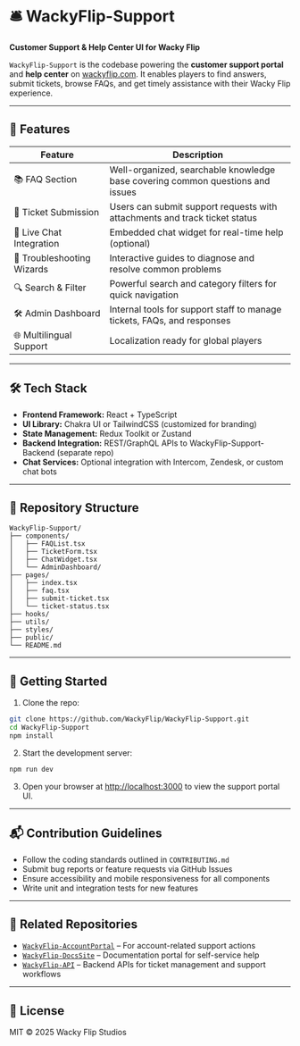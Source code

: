 # 🛎️ WackyFlip-Support

**Customer Support & Help Center UI for Wacky Flip**


`WackyFlip-Support` is the codebase powering the **customer support portal** and **help center** on [wackyflip.com](https://wackyflip.com). It enables players to find answers, submit tickets, browse FAQs, and get timely assistance with their Wacky Flip experience.

---

## 🎯 Features

| Feature                    | Description                                                                    |
| -------------------------- | ------------------------------------------------------------------------------ |
| 📚 FAQ Section             | Well-organized, searchable knowledge base covering common questions and issues |
| 📨 Ticket Submission       | Users can submit support requests with attachments and track ticket status     |
| 💬 Live Chat Integration   | Embedded chat widget for real-time help (optional)                             |
| 🧩 Troubleshooting Wizards | Interactive guides to diagnose and resolve common problems                     |
| 🔍 Search & Filter         | Powerful search and category filters for quick navigation                      |
| 🛠 Admin Dashboard         | Internal tools for support staff to manage tickets, FAQs, and responses        |
| 🌐 Multilingual Support    | Localization ready for global players                                          |

---

## 🛠 Tech Stack

* **Frontend Framework:** React + TypeScript
* **UI Library:** Chakra UI or TailwindCSS (customized for branding)
* **State Management:** Redux Toolkit or Zustand
* **Backend Integration:** REST/GraphQL APIs to WackyFlip-Support-Backend (separate repo)
* **Chat Services:** Optional integration with Intercom, Zendesk, or custom chat bots

---

## 📁 Repository Structure

```
WackyFlip-Support/
├── components/
│   ├── FAQList.tsx
│   ├── TicketForm.tsx
│   ├── ChatWidget.tsx
│   └── AdminDashboard/
├── pages/
│   ├── index.tsx
│   ├── faq.tsx
│   ├── submit-ticket.tsx
│   └── ticket-status.tsx
├── hooks/
├── utils/
├── styles/
├── public/
└── README.md
```

---

## 🚀 Getting Started

1. Clone the repo:

```bash
git clone https://github.com/WackyFlip/WackyFlip-Support.git
cd WackyFlip-Support
npm install
```

2. Start the development server:

```bash
npm run dev
```

3. Open your browser at [http://localhost:3000](http://localhost:3000) to view the support portal UI.

---

## 📬 Contribution Guidelines

* Follow the coding standards outlined in `CONTRIBUTING.md`
* Submit bug reports or feature requests via GitHub Issues
* Ensure accessibility and mobile responsiveness for all components
* Write unit and integration tests for new features

---

## 🔗 Related Repositories

* [`WackyFlip-AccountPortal`](https://github.com/wackyflipgame/WackyFlip-AccountPortal) – For account-related support actions
* [`WackyFlip-DocsSite`](https://github.com/wackyflipgame/WackyFlip-DocsSite) – Documentation portal for self-service help
* [`WackyFlip-API`](https://github.com/wackyflipgame/WackyFlip-API) – Backend APIs for ticket management and support workflows

---

## 📜 License

MIT © 2025 Wacky Flip Studios
